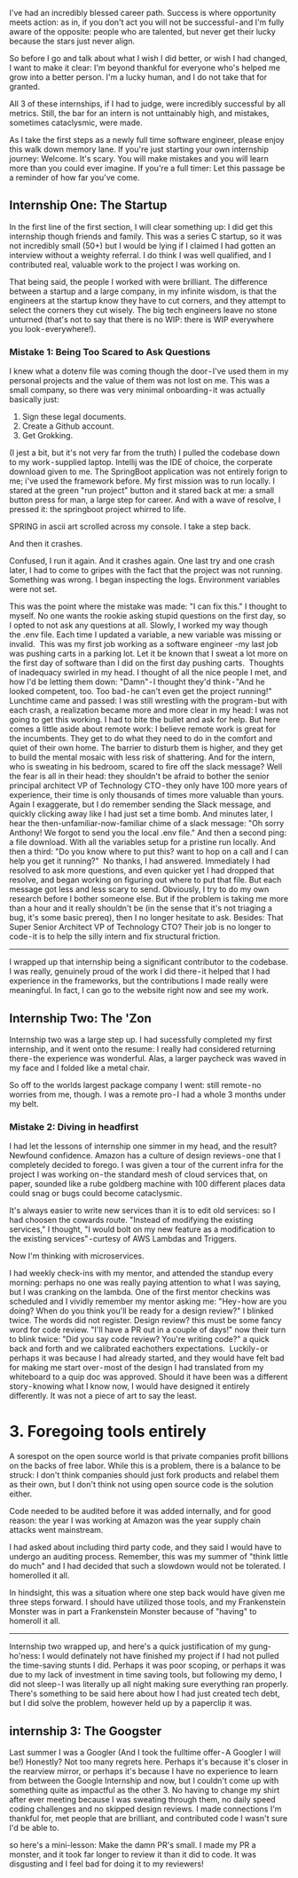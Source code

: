 I've had an incredibly blessed career path. Success is where opportunity meets action: as in, if you don't act you will not be successful - and I'm fully aware of the opposite: people who are talented, but never get their lucky because the stars just never align.

So before I go and talk about what I wish I did better, or wish I had changed, I want to make it clear: I'm beyond thankful for everyone who's helped me grow into a better person. I'm a lucky human, and I do not take that for granted. 

All 3 of these internships, if I had to judge, were incredibly successful by all metrics. Still, the bar for an intern is not unttainably high, and mistakes, sometimes cataclysmic, were made. 

As I take the first steps as a newly full time software engineer, please enjoy this walk down memory lane. If you're just starting your own internship journey: Welcome. It's scary. You will make mistakes and you will learn more than you could ever imagine. If you're a full timer: Let this passage be a reminder of how far you've come. 


## Internship One: The Startup

In the first line of the first section, I will clear something up: I did get this internship though friends and family. This was a series C startup, so it was not incredibly small (50+) but I would be lying if I claimed I had gotten an interview without a weighty referral. I do think I was well qualified, and I contributed real, valuable work to the project I was working on.

That being said, the people I worked with were brilliant. The difference between a startup and a large company, in my infinite wisdom, is that the engineers at the startup know they have to cut corners, and they attempt to select the corners they cut wisely. The big tech engineers leave no stone unturned (that's not to say that there is no WIP: there is WIP everywhere you look - everywhere!).
### Mistake 1: Being Too Scared to Ask Questions

I knew what a dotenv file was coming though the door - I've used them in my personal projects and the value of them was not lost on me. This was a small company, so there was very minimal onboarding - it was actually basically just: 

1. Sign these legal documents. 
2. Create a Github account.
3. Get Grokking. 

(I jest a bit, but it's not very far from the truth) I pulled the codebase down to my work - supplied laptop. Intellij was the IDE of choice, the corperate download given to me. The SpringBoot application was not entirely forign to me; i've used the framework before. My first mission was to run locally. I stared at the green "run project" button and it stared back at me: a small button press for man, a large step for career. And with a wave of resolve, I pressed it: the springboot project whirred to life. 

SPRING in ascii art scrolled across my console. I take a step back. 

And then it crashes.

Confused, I run it again. And it crashes again. One last try and one crash later, I had to come to gripes with the fact that the project was not running. Something was wrong. I began inspecting the logs. Environment variables were not set.

This was the point where the mistake was made: "I can fix this." I thought to myself. No one wants the rookie asking stupid questions on the first day, so I opted to not ask any questions at all. Slowly, I worked my way though the .env file. Each time I updated a variable, a new variable was missing or invalid. 
This was my first job working as a software engineer -my last job was pushing carts in a parking lot. Let it be known that I sweat a lot more on the first day of software than I did on the first day pushing carts. 
Thoughts of inadequacy swirled in my head. I thought of all the nice people I met, and how I'd be letting them down: "Damn" - I thought they'd think - "And he looked competent, too. Too bad - he can't even get the project running!" 
Lunchtime came and passed: I was still wrestling with the program - but with each crash, a realization became more and more clear in my head: I was not going to get this working. I had to bite the bullet and ask for help.
But here comes a little aside about remote work: I believe remote work is great for the incumbents. They get to do what they need to do in the comfort and quiet of their own home. The barrier to disturb them is higher, and they get to build the mental mosaic with less risk of shattering. And for the intern, who is sweating in his bedroom, scared to fire off the slack message? Well  the fear is all in their head: they shouldn't be afraid to bother the senior principal architect VP of Technology CTO - they only have 100 more years of experience, their time is only thousands of times more valuable than yours. 
Again I exaggerate, but I do remember sending the Slack message, and quickly clicking away like I had just set a time bomb. And minutes later, I hear the then-unfamiliar-now-familiar chime of a slack message: "Oh sorry Anthony! We forgot to send you the local .env file." And then a second ping: a file download. With all the variables setup for a pristine run locally. And then a third: "Do you know where to put this? want to hop on a call and I can help you get it running?" 
No thanks, I had answered. Immediately I had resolved to ask more questions, and even quicker yet I had dropped that resolve, and began working on figuring out where to put that file.
But each message got less and less scary to send. Obviously, I try to do my own research before I bother someone else. But if the problem is taking me more than a hour and it really shouldn't be (in the sense that it's not triaging a bug, it's some basic prereq), then I no longer hesitate to ask.
Besides: That Super Senior Architect VP of Technology CTO? Their job is no longer to code - it is to help the silly intern and fix structural friction. 

---

I wrapped up that internship being a significant contributor to the codebase. I was really, genuinely proud of the work I did there - it helped that I had experience in the frameworks, but the contributions I made really were meaningful. In fact, I can go to the website right now and see my work. 

## Internship Two: The 'Zon

Internship two was a large step up. I had sucessfully completed my first internship, and it went onto the resume: I really had considered returning there - the experience was wonderful. Alas, a larger paycheck was waved in my face and I folded like a metal chair.

So off to the worlds largest package company I went: still remote - no worries from me, though. I was a remote pro - I had a whole 3 months under my belt. 

### Mistake 2: Diving in headfirst

I had let the lessons of internship one simmer in my head, and the result? Newfound confidence. Amazon has a culture of design reviews - one that I completely decided to forego. I was given a tour of the current infra for the project I was working on - the standard mesh of cloud services that, on paper, sounded like a rube goldberg machine with 100 different places data could snag or bugs could become cataclysmic. 

It's always easier to write new services than it is to edit old services: so I had choosen the cowards route. "Instead of modifying the existing services," I thought, "I would bolt on my new feature as a modification to the existing services" - curtesy of AWS Lambdas and Triggers.

Now I'm thinking with microservices.

I had weekly check-ins with my mentor, and attended the standup every morning: perhaps no one was really paying attention to what I was saying, but I was cranking on the lambda. One of the first mentor checkins was scheduled and I vividly remember my mentor asking me: "Hey - how are you doing? When do you think you'll be ready for a design review?" I blinked twice. The words did not register. Design review? this must be some fancy word for code review. "I'll have a PR out in a couple of days!" now their turn to blink twice: "Did you say code review? You're writing code?" a quick back and forth and we calibrated eachothers expectations. 
Luckily - or perhaps it was because I had already started, and they would have felt bad for making me start over - most of the design I had translated from my whiteboard to a quip doc was approved. Should it have been was a different story - knowing what I know now, I would have designed it entirely differently. It was not a piece of art to say the least. 

# 3. Foregoing tools entirely

A sorespot on the open source world is that private companies profit billions on the backs of free labor. While this is a problem, there is a balance to be struck: I don't think companies should just fork products and relabel them as their own, but I don't think not using open source code is the solution either. 

Code needed to be audited before it was added internally, and for good reason: the year I was working at Amazon was the year supply chain attacks went mainstream. 

I had asked about including third party code, and they said I would have to undergo an auditing process. Remember, this was my summer of "think little do much" and I had decided that such a slowdown would not be tolerated. I homerolled it all. 

In hindsight, this was a situation where one step back would have given me three steps forward. I should have utilized those tools, and my Frankenstein Monster was in part a Frankenstein Monster because of "having" to homeroll it all. 

---


Internship two wrapped up, and here's a quick justification of my gung-ho'ness: I would definately not have finished my project if I had not pulled the time-saving stunts I did. Perhaps it was poor scoping, or perhaps it was due to my lack of investment in time saving tools, but following my demo, I did not sleep - I was literally up all night making sure everything ran properly. There's something to be said here about how I had just created tech debt, but I did solve the problem, however held up by a paperclip it was.

## internship 3: The Googster

Last summer I was a Googler (And I took the fulltime offer - A Googler I will be!)
Honestly? Not too many regrets here. Perhaps it's because it's closer in the rearview mirror, or perhaps it's because I have no experience to learn from between the Google Internship and now, but I couldn't come up with something quite as impactful as the other 3. No having to change my shirt after ever meeting because I was sweating through them, no daily speed coding challenges and no skipped design reviews. I made connections I'm thankful for, met people that are brilliant, and contributed code I wasn't sure I'd be able to.

so here's a mini-lesson: Make the damn PR's small. I made my PR a monster, and it took far longer to review it than it did to code. It was disgusting and I feel bad for doing it to my reviewers!